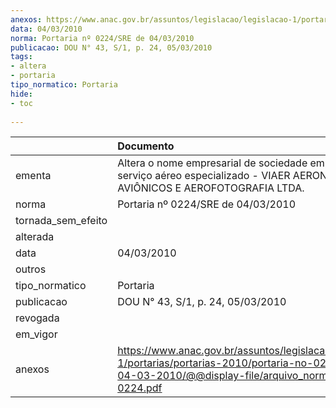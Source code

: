 ```yaml
---
anexos: https://www.anac.gov.br/assuntos/legislacao/legislacao-1/portarias/portarias-2010/portaria-no-0224-sre-de-04-03-2010/@@display-file/arquivo_norma/PA2010-0224.pdf
data: 04/03/2010
norma: Portaria nº 0224/SRE de 04/03/2010
publicacao: DOU N° 43, S/1, p. 24, 05/03/2010
tags:
- altera
- portaria
tipo_normatico: Portaria
hide: 
- toc 
 
---
```


|                    | Documento                                                                                                                                                         |
|:-------------------|:------------------------------------------------------------------------------------------------------------------------------------------------------------------|
| ementa             | Altera o nome empresarial de sociedade empresária de serviço aéreo especializado - VIAER AERONAVES, AVIÔNICOS E AEROFOTOGRAFIA LTDA.                              |
| norma              | Portaria nº 0224/SRE de 04/03/2010                                                                                                                                |
| tornada_sem_efeito |                                                                                                                                                                   |
| alterada           |                                                                                                                                                                   |
| data               | 04/03/2010                                                                                                                                                        |
| outros             |                                                                                                                                                                   |
| tipo_normatico     | Portaria                                                                                                                                                          |
| publicacao         | DOU N° 43, S/1, p. 24, 05/03/2010                                                                                                                                 |
| revogada           |                                                                                                                                                                   |
| em_vigor           |                                                                                                                                                                   |
| anexos             | https://www.anac.gov.br/assuntos/legislacao/legislacao-1/portarias/portarias-2010/portaria-no-0224-sre-de-04-03-2010/@@display-file/arquivo_norma/PA2010-0224.pdf |